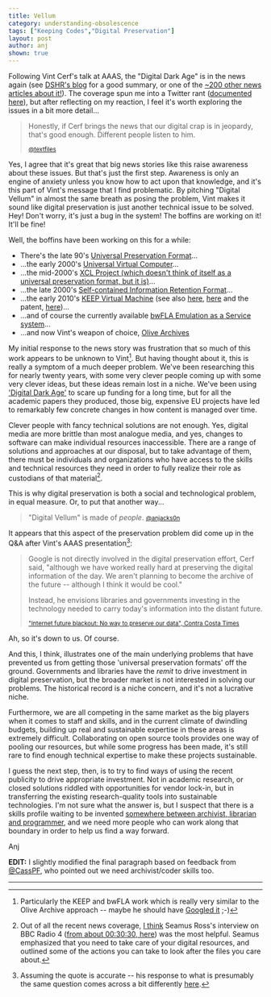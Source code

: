 ```yaml
---
title: Vellum
category: understanding-obsolescence
tags: ["Keeping Codes","Digital Preservation"]
layout: post
author: anj
shown: true
---
```


Following Vint Cerf's talk at AAAS, the "Digital Dark Age" is in the news again (see [DSHR's blog](http://blog.dshr.org/2015/02/vint-cerfs-talk-at-aaas.html) for a good summary, or one of the [~200 other news articles about it!](https://www.google.co.uk/search?q=%22digital+vellum%22&tbm=nws)). The coverage spun me into a Twitter rant ([documented here](http://ws-dl.blogspot.co.uk/2015/02/2015-02-17-reactions-to-vint-cerfs.html)), but after reflecting on my reaction, I feel it's worth exploring the issues in a bit more detail...

<!--break-->

> Honestly, if Cerf brings the news that our digital crap is in jeopardy, that's good enough. Different people listen to him.
> 
> <small>[@textfiles](https://twitter.com/textfiles/status/566257028071714817)</small>

Yes, I agree that it's great that big news stories like this raise awareness about these issues. But that's just the first step. Awareness is only an engine of anxiety unless you know how to act upon that knowledge, and it's this part of Vint's message that I find problematic. By pitching  "Digital Vellum" in almost the same breath as posing the problem, Vint makes it sound like digital preservation is just another technical issue to be solved. Hey! Don't worry, it's just a bug in the system! The boffins are working on it! It'll be fine!

Well, the boffins have been working on this for a while:

* There's the late 90's [Universal Preservation Format](http://info.wgbh.org/upf/)...
* ...the early 2000's [Universal Virtual Computer](http://en.wikipedia.org/wiki/UVC-based_preservation)...
* ...the mid-2000's [XCL Project (which doesn't think of itself as a universal preservation format, but it is)](http://planetarium.hki.uni-koeln.de/planets_cms/)...
* ...the late 2000's [Self-contained Information Retention Format](http://www.snia.org/SIRF)...
* ...the early 2010's [KEEP Virtual Machine](http://www.keep-project.eu/ezpub2/index.php?/eng/About-KEEP/Technical-solution/Progress-beyond-the-state-of-the-art) (see also [here](http://www.keep-project.eu/downloads/training/09kvm.pdf), [here](http://eprints.port.ac.uk/3417/) and the patent, [here](http://worldwide.espacenet.com/publicationDetails/biblio?CC=WO&NR=03052542&KC=&FT=E&locale=en_EP))...
* ...and of course the currently available [bwFLA Emulation as a Service system](http://bw-fla.uni-freiburg.de/)...
* ...and now Vint's weapon of choice, [Olive Archives](https://olivearchive.org/)

My initial response to the news story was frustration that so much of this work appears to be unknown to Vint[^1]. But having thought about it, this is really a symptom of a much deeper problem. We've been researching this for nearly twenty years, with some very clever people coming up with some very clever ideas, but these ideas remain lost in a niche. We've been using ['Digital Dark Age'](https://twitter.com/anjacks0n/status/566252699768090624) to scare up funding for a long time, but for all the academic papers they produced, those big, expensive EU projects have led to remarkably few concrete changes in how content is managed over time. 

Clever people with fancy technical solutions are not enough. Yes, digital media are more brittle than most analogue media, and yes, changes to software can make individual resources inaccessible. There are a range of solutions and approaches at our disposal, but to take advantage of them, there must be individuals and organizations who have access to the skills and technical resources they need in order to fully realize their role as custodians of that material[^2]. 

This is why digital preservation is both a social and technological problem, in equal measure. Or, to put that another way...

> "Digital Vellum" is made of *people*.
> <small>[@anjacks0n](https://twitter.com/anjacks0n/status/567684803861151744)</small>

It appears that this aspect of the preservation problem did come up in the Q&A after Vint's AAAS presentation[^3]:

> Google is not directly involved in the digital preservation effort, Cerf said, "although we have worked really hard at preserving the digital information of the day. We aren't planning to become the archive of the future -- although I think it would be cool."
>
> Instead, he envisions libraries and governments investing in the technology needed to carry today's information into the distant future. 
>
> <small>["Internet future blackout: No way to preserve our data", Contra Costa Times](http://www.contracostatimes.com/education/ci_27516239/internet-future-blackout-no-way-preserve-our-data)</small>

Ah, so it's down to us. Of course.

And this, I think, illustrates one of the main underlying problems that have prevented us from getting those 'universal preservation formats' off the ground. Governments and libraries have the *remit* to drive investment in digital preservation, but the broader market is not interested in solving our problems. The historical record is a niche concern, and it's not a lucrative niche.

Furthermore, we are all competing in the same market as the big players when it comes to staff and skills, and in the current climate of dwindling budgets, building up real and sustainable expertise in these areas is extremely difficult. Collaborating on open source tools provides one way of pooling our resources, but while some progress has been made, it's still rare to find enough technical expertise to make these projects sustainable.

I guess the next step, then, is to try to find ways of using the recent publicity to drive appropriate investment. Not in academic research, or closed solutions riddled with opportunities for vendor lock-in, but in transferring the existing research-quality tools into sustainable technologies. I'm not sure what the answer is, but I suspect that there is a skills profile waiting to be invented [somewhere between archivist, librarian and programmer](http://britishlibrary.typepad.co.uk/digital-scholarship/2015/02/what-would-library-carpentry-look-like.html), and we need more people who can work along that boundary in order to help us find a way forward.

Anj

**EDIT:** I slightly modified the final paragraph based on feedback from [@CassPF](https://twitter.com/casspf/status/575185148494249984), who pointed out we need archivist/coder skills too.

----

[^1]: Particularly the KEEP and bwFLA work which is really very similar to the Olive Archive approach -- maybe he should have [Googled it](https://www.google.co.uk/search?q=emulation+as+a+service) ;-)
[^2]: Out of all the recent news coverage, [I think](https://twitter.com/anjacks0n/status/566293872238940162) Seamus Ross's interview on BBC Radio 4 ([from about 00:30:30, here](http://www.bbc.co.uk/programmes/b051w4dr)) was the most helpful. Seamus emphasized that you need to take care of your digital resources, and outlined some of the actions you can take to look after the files you care about.
[^3]: Assuming the quote is accurate -- his response to what is presumably the same question comes across a bit differently [here](http://dailyfreepress.com/2015/02/19/digital-dark-age-threatens-to-swallow-civilizations-bytes-expert-warns/).
